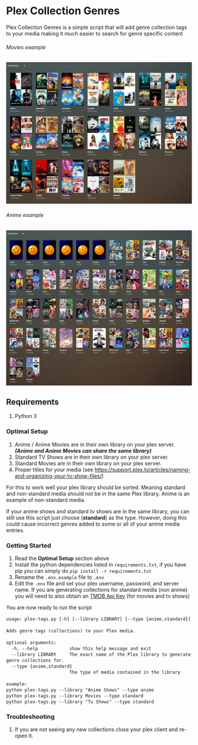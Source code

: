 # Plex Collection Genres

Plex Collection Genres is a simple script that will add genre collection tags to your media making it much easier to search for genre specific content

###### Movies example
![Movie Collections](/images/movies.png)

###### Anime example
![Anime Collections](/images/animes.png)

## Requirements
1. Python 3

### Optimal Setup

1. Anime / Anime Movies are in their own library on your plex server. **_(Anime and Anime Movies can share the same library)_**
2. Standard TV Shows are in their own library on your plex server.
3. Standard Movies are in their own library on your plex server.
4. Proper titles for your media (see https://support.plex.tv/articles/naming-and-organizing-your-tv-show-files/)

For this to work well your plex library should be sorted. Meaning standard and non-standard media should not be in the same Plex library. Anime is an example of non-standard media.

If your anime shows and standard tv shows are in the same library, you can still use this script just choose (**standard**) as the type. However, doing this could cause incorrect genres added to some or all of your anime media entries.

### Getting Started
1. Read the **Optimal Setup** section above
2. Install the python dependencies listed in `requirements.txt`, if you have pip you can simply do `pip install -r requirements.txt`
3. Rename the `.env.example` file to `.env`
4. Edit the `.env` file and set your plex username, password, and server name. If you are generating collections for standard media (non anime) you will need to also obtain an [TMDB Api Key](https://developers.themoviedb.org/3/getting-started/introduction) (for movies and tv shows) 

You are now ready to run the script
```
usage: plex-tags.py [-h] [--library LIBRARY] [--type {anime,standard}]

Adds genre tags (collections) to your Plex media.

optional arguments:
  -h, --help            show this help message and exit
  --library LIBRARY     The exact name of the Plex library to generate genre collections for.
  --type {anime,standard}
                        The type of media contained in the library

example: 
python plex-tags.py --library "Anime Shows" --type anime
python plex-tags.py --library Movies --type standard
python plex-tags.py --library "Tv Shows" --type standard
```

### Troubleshooting
1. If you are not seeing any new collections close your plex client and re-open it.